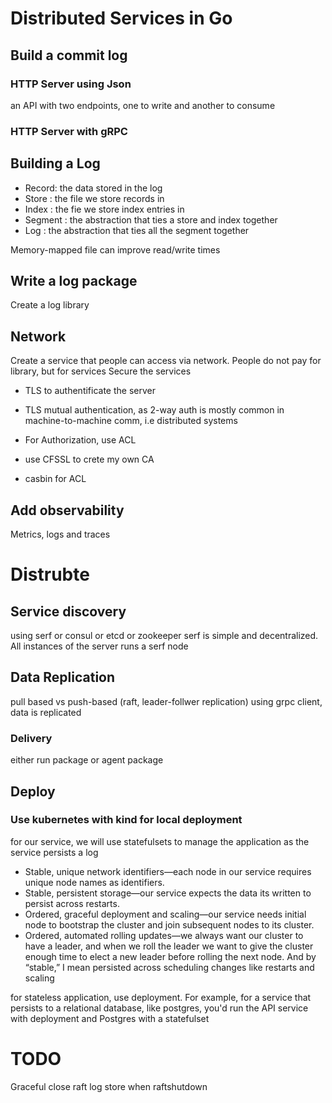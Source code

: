 # Distributed Services in Go

## Build a commit log

### HTTP Server using Json
an API with two endpoints, 
one to write and another to consume

### HTTP Server with gRPC

## Building a Log

- Record: the data stored in the log
- Store : the file we store records in
- Index : the fie we store index entries in
- Segment : the abstraction that ties a store and index together
- Log : the abstraction that ties all the segment together

Memory-mapped file can improve read/write times


## Write a log package
Create a log library

## Network
Create a service that people can access via network. People do not pay for library, but for services
Secure the services
- TLS to authentificate the server
- TLS mutual authentication, as 2-way auth is mostly common in machine-to-machine comm, i.e distributed systems

- For Authorization, use ACL

- use CFSSL to crete my own CA
- casbin for ACL

## Add observability
Metrics, logs and traces

# Distrubte

## Service discovery
using serf or consul or etcd or zookeeper
serf is simple and decentralized.
All instances of the server runs a serf node
## Data Replication
pull based vs push-based (raft, leader-follwer replication)
using grpc client, data is replicated
### Delivery
either run package or agent package

## Deploy

### Use kubernetes with kind for local deployment
for our service, we will use statefulsets to manage the application as the service persists a log
* Stable, unique network identifiers—each node in our service requires
unique node names as identifiers.
* Stable, persistent storage—our service expects the data its written to
persist across restarts.
* Ordered, graceful deployment and scaling—our service needs initial
node to bootstrap the cluster and join subsequent nodes to its cluster.
* Ordered, automated rolling updates—we always want our cluster to
have a leader, and when we roll the leader we want to give the cluster
enough time to elect a new leader before rolling the next node.
And by “stable,” I mean persisted across scheduling changes like restarts
and scaling

for stateless application, use deployment.
For example, for a service that persists to a relational database, like postgres, you'd run the API service with deployment and Postgres with a statefulset

# TODO
Graceful close raft log store when raftshutdown